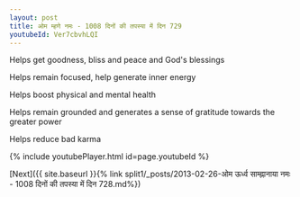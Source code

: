 ```yaml
---
layout: post
title: ओम म्हणे नमः - 1008 दिनों की तपस्या में दिन 729
youtubeId: Ver7cbvhLQI
---
```

 
 
Helps get goodness, bliss and peace and God's blessings
 
Helps remain focused, help generate inner energy 
 
Helps boost physical and mental health 
 
Helps remain grounded and generates a sense of gratitude towards the greater power 
 
Helps reduce bad karma
 
 
 
 


{% include youtubePlayer.html id=page.youtubeId %}
 
[Next]({{ site.baseurl }}{% link  split1/_posts/2013-02-26-ओम ऊर्ध्व साम्ह्नानाया नमः - 1008 दिनों की तपस्या में दिन 728.md%})
 
